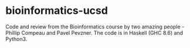 # bioinformatics-ucsd
Code and review from the Bioinformatics course by two amazing people - Phillip Compeau and Pavel Pevzner. The code is in Haskell (GHC 8.6) and Python3.
